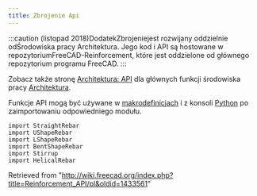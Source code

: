 ```yaml
---
title: Zbrojenie Api
---
```

:::caution
(listopad 2018)DodatekZbrojeniejest rozwijany oddzielnie odŚrodowiska pracy Architektura. Jego kod i API są hostowane w repozytoriumFreeCAD-Reinforcement, które jest oddzielone od głównego repozytorium programu FreeCAD.
:::

Zobacz także stronę [Architektura: API](/Arch_API/pl "Arch API/pl") dla głównych funkcji środowiska pracy [Architektura](/Arch_Workbench/pl "Arch Workbench/pl").

Funkcje API mogą być używane w [makrodefinicjach](/Macros/pl "Macros/pl") i z konsoli [Python](/Python/pl "Python/pl") po zaimportowaniu odpowiedniego modułu.

```
import StraightRebar
import UShapeRebar
import LShapeRebar
import BentShapeRebar
import Stirrup
import HelicalRebar

```

Retrieved from "<http://wiki.freecad.org/index.php?title=Reinforcement_API/pl&oldid=1433561>"
